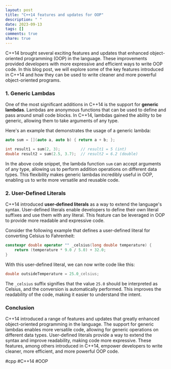 ```yaml
---
layout: post
title: "C++14 features and updates for OOP"
description: " "
date: 2023-09-13
tags: []
comments: true
share: true
---
```


C++14 brought several exciting features and updates that enhanced object-oriented programming (OOP) in the language. These improvements provided developers with more expressive and efficient ways to write OOP code. In this blog post, we will explore some of the key features introduced in C++14 and how they can be used to write cleaner and more powerful object-oriented programs.

### 1. Generic Lambdas
One of the most significant additions in C++14 is the support for **generic lambdas**. Lambdas are anonymous functions that can be used to define and pass around small code blocks. In C++14, lambdas gained the ability to be generic, allowing them to take arguments of any type.

Here's an example that demonstrates the usage of a generic lambda:

```cpp
auto sum = [](auto a, auto b) { return a + b; };

int result1 = sum(2, 3);         // result1 = 5 (int)
double result2 = sum(2.5, 3.7);  // result2 = 6.2 (double)
```

In the above code snippet, the lambda function `sum` can accept arguments of any type, allowing us to perform addition operations on different data types. This flexibility makes generic lambdas incredibly useful in OOP, enabling us to write more versatile and reusable code.

### 2. User-Defined Literals
C++14 introduced **user-defined literals** as a way to extend the language's syntax. User-defined literals enable developers to define their own literal suffixes and use them with any literal. This feature can be leveraged in OOP to provide more readable and expressive code.

Consider the following example that defines a user-defined literal for converting Celsius to Fahrenheit:

```cpp
constexpr double operator "" _celsius(long double temperature) {
    return (temperature * 9.0 / 5.0) + 32.0;
}
```

With this user-defined literal, we can now write code like this:

```cpp
double outsideTemperature = 25.0_celsius;
```

The `_celsius` suffix signifies that the value `25.0` should be interpreted as Celsius, and the conversion is automatically performed. This improves the readability of the code, making it easier to understand the intent.

### Conclusion
C++14 introduced a range of features and updates that greatly enhanced object-oriented programming in the language. The support for generic lambdas enables more versatile code, allowing for generic operations on different data types. User-defined literals provide a way to extend the syntax and improve readability, making code more expressive. These features, among others introduced in C++14, empower developers to write cleaner, more efficient, and more powerful OOP code.

#cpp #C++14 #OOP